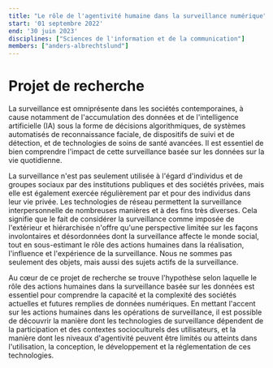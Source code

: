 ```yaml
---
title: "Le rôle de l'agentivité humaine dans la surveillance numérique"
start: '01 septembre 2022'
end: '30 juin 2023'
disciplines: ["Sciences de l'information et de la communication"]
members: ["anders-albrechtslund"]
---
```

# Projet de recherche
La surveillance est omniprésente dans les sociétés contemporaines, à cause notamment de l'accumulation des données et de l'intelligence artificielle (IA) sous la forme de décisions algorithmiques, de systèmes automatisés de reconnaissance faciale, de dispositifs de suivi et de détection, et de technologies de soins de santé avancées. Il est essentiel de bien comprendre l'impact de cette surveillance basée sur les données sur la vie quotidienne.

La surveillance n'est pas seulement utilisée à l'égard d'individus et de groupes sociaux par des institutions publiques et des sociétés privées, mais elle est également exercée régulièrement par et pour des individus dans leur vie privée. Les technologies de réseau permettent la surveillance interpersonnelle de nombreuses manières et à des fins très diverses. Cela signifie que le fait de considérer la surveillance comme imposée de l'extérieur et hiérarchisée n'offre qu'une perspective limitée sur les façons involontaires et désordonnées dont la surveillance affecte le monde social, tout en sous-estimant le rôle des actions humaines dans la réalisation, l'influence et l'expérience de la surveillance. Nous ne sommes pas seulement des objets, mais aussi des sujets actifs de la surveillance.

Au cœur de ce projet de recherche se trouve l'hypothèse selon laquelle le rôle des actions humaines dans la surveillance basée sur les données est essentiel pour comprendre la capacité et la complexité des sociétés actuelles et futures remplies de données numériques. En mettant l'accent sur les actions humaines dans les opérations de surveillance, il est possible de découvrir la manière dont les technologies de surveillance dépendent de la participation et des contextes socioculturels des utilisateurs, et la manière dont les niveaux d'agentivité peuvent être limités ou atteints dans l'utilisation, la conception, le développement et la réglementation de ces technologies.
